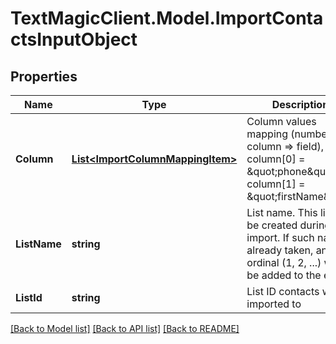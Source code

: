 # TextMagicClient.Model.ImportContactsInputObject
## Properties

Name | Type | Description | Notes
------------ | ------------- | ------------- | -------------
**Column** | [**List&lt;ImportColumnMappingItem&gt;**](ImportColumnMappingItem.md) | Column values mapping (number column &#x3D;&gt; field), e.g. column[0] &#x3D; \&quot;phone\&quot;, column[1] &#x3D; \&quot;firstName\&quot; | 
**ListName** | **string** | List name. This list will be created during import. If such name is already taken, an ordinal (1, 2, ...) will be added to the end | [optional] 
**ListId** | **string** | List ID contacts will be imported to | [optional] 

[[Back to Model list]](../README.md#documentation-for-models) [[Back to API list]](../README.md#documentation-for-api-endpoints) [[Back to README]](../README.md)

